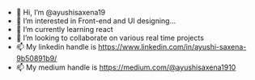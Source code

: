 - 👋 Hi, I’m @ayushisaxena19
- 👀 I’m interested in Front-end and UI designing...
- 🌱 I’m currently learning react
- 💞️ I’m looking to collaborate on various real time projects
- 📫 My linkedin handle is https://www.linkedin.com/in/ayushi-saxena-9b50891b9/
- 📫 My medium handle is https://medium.com/@ayushisaxena1910

<!---
ayushisaxena19/ayushisaxena19 is a ✨ special ✨ repository because its `README.md` (this file) appears on your GitHub profile.
You can click the Preview link to take a look at your changes.
--->
